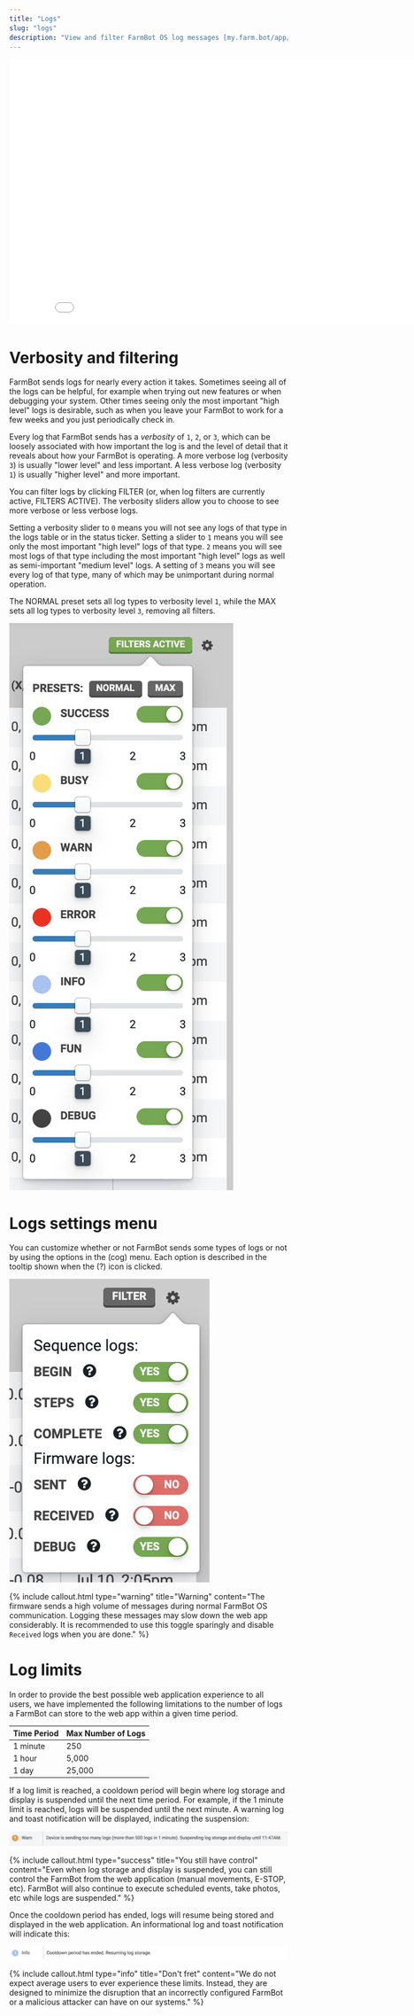```yaml
---
title: "Logs"
slug: "logs"
description: "View and filter FarmBot OS log messages [my.farm.bot/app/logs](https://my.farm.bot/app/logs)"
---
```



<iframe class="embedly-embed" src="//cdn.embedly.com/widgets/media.html?url=http%3A%2F%2Fwww.youtube.com%2Fwatch%3Fv%3D46VgOoTvx4o&src=http%3A%2F%2Fwww.youtube.com%2Fembed%2F46VgOoTvx4o&type=text%2Fhtml&key=f2aa6fc3595946d0afc3d76cbbd25dc3&schema=youtube" width="854" height="480" scrolling="no" frameborder="0" allow="autoplay; fullscreen" allowfullscreen="true"></iframe>



# Verbosity and filtering

FarmBot sends logs for nearly every action it takes. Sometimes seeing all of the logs can be helpful, for example when trying out new features or when debugging your system. Other times seeing only the most important "high level" logs is desirable, such as when you leave your FarmBot to work for a few weeks and you just periodically check in.

Every log that FarmBot sends has a *verbosity* of `1`, `2`, or `3`, which can be loosely associated with how important the log is and the level of detail that it reveals about how your FarmBot is operating. A more verbose log (verbosity `3`) is usually "lower level" and less important. A less verbose log (verbosity `1`) is usually "higher level" and more important.

You can filter logs by clicking <span class="fb-button fb-gray">FILTER</span> (or, when log filters are currently active, <span class="fb-button fb-green">FILTERS ACTIVE</span>). The verbosity sliders allow you to choose to see more verbose or less verbose logs.

Setting a verbosity slider to `0` means you will not see any logs of that type in the logs table or in the status ticker. Setting a slider to `1` means you will see only the most important "high level" logs of that type. `2` means you will see most logs of that type including the most important "high level" logs as well as semi-important "medium level" logs. A setting of `3` means you will see every log of that type, many of which may be unimportant during normal operation.

The <span class="fb-button fb-gray">NORMAL</span> preset sets all log types to verbosity level `1`, while the <span class="fb-button fb-gray">MAX</span> sets all log types to verbosity level `3`, removing all filters.

![Screen Shot 2019-07-10 at 4.06.29 PM.png](_images/Screen_Shot_2019-07-10_at_4.06.29_PM.png)



# Logs settings menu

You can customize whether or not FarmBot sends some types of logs or not by using the options in the (cog) menu. Each option is described in the tooltip shown when the (?) icon is clicked.

![Screen Shot 2019-07-10 at 4.05.39 PM.png](_images/Screen_Shot_2019-07-10_at_4.05.39_PM.png)



{%
include callout.html
type="warning"
title="Warning"
content="The firmware sends a high volume of messages during normal FarmBot OS communication. Logging these messages may slow down the web app considerably. It is recommended to use this toggle sparingly and disable `Received` logs when you are done."
%}



# Log limits

In order to provide the best possible web application experience to all users, we have implemented the following limitations to the number of logs a FarmBot can store to the web app within a given time period.

|Time Period                   |Max Number of Logs            |
|------------------------------|------------------------------|
|1 minute                      |250
|1 hour                        |5,000
|1 day                         |25,000

If a log limit is reached, a cooldown period will begin where log storage and display is suspended until the next time period. For example, if the 1 minute limit is reached, logs will be suspended until the next minute. A warning log and toast notification will be displayed, indicating the suspension:

![Screen Shot 2018-08-15 at 12.23.33 PM.png](_images/Screen_Shot_2018-08-15_at_12.23.33_PM.png)



{%
include callout.html
type="success"
title="You still have control"
content="Even when log storage and display is suspended, you can still control the FarmBot from the web application (manual movements, E-STOP, etc). FarmBot will also continue to execute scheduled events, take photos, etc while logs are suspended."
%}

Once the cooldown period has ended, logs will resume being stored and displayed in the web application. An informational log and toast notification will indicate this:

![Screen Shot 2018-08-15 at 12.23.42 PM.png](_images/Screen_Shot_2018-08-15_at_12.23.42_PM.png)



{%
include callout.html
type="info"
title="Don't fret"
content="We do not expect average users to ever experience these limits. Instead, they are designed to minimize the disruption that an incorrectly configured FarmBot or a malicious attacker can have on our systems."
%}

